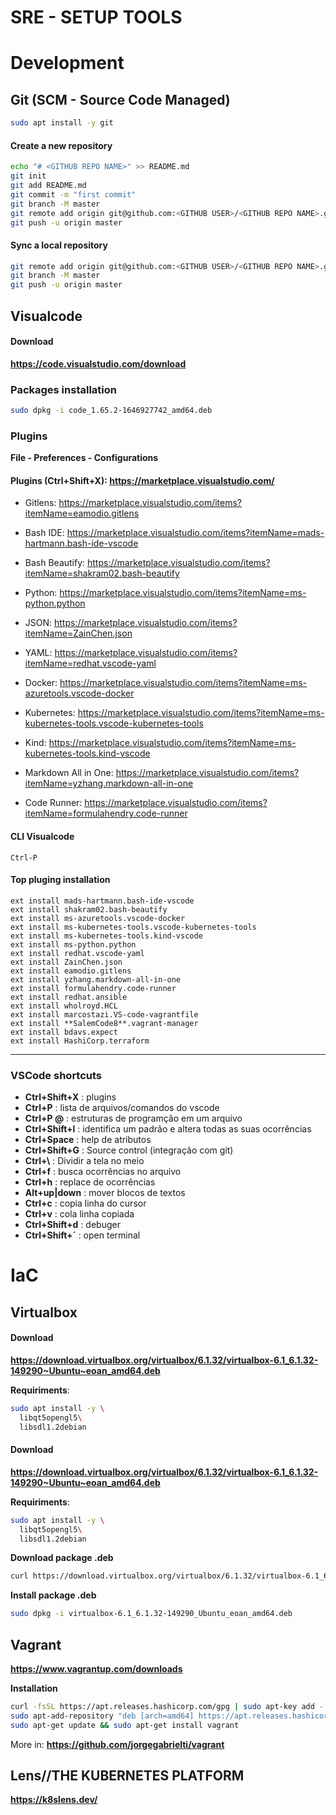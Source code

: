 # **SRE - SETUP TOOLS** ###

# **Development**
## **Git (SCM - Source Code Managed)**
```bash
sudo apt install -y git
```

#### Create a new repository
```bash
echo "# <GITHUB REPO NAME>" >> README.md
git init
git add README.md
git commit -m "first commit"
git branch -M master
git remote add origin git@github.com:<GITHUB USER>/<GITHUB REPO NAME>.git
git push -u origin master
```

#### Sync a local repository
```bash
git remote add origin git@github.com:<GITHUB USER>/<GITHUB REPO NAME>.git
git branch -M master
git push -u origin master
```

## **Visualcode**

#### Download
**https://code.visualstudio.com/download**


### Packages installation
```bash
sudo dpkg -i code_1.65.2-1646927742_amd64.deb
```
### **Plugins**
**File - Preferences - Configurations**

#### **Plugins (Ctrl+Shift+X)**: https://marketplace.visualstudio.com/

- Gitlens: https://marketplace.visualstudio.com/items?itemName=eamodio.gitlens

- Bash IDE: https://marketplace.visualstudio.com/items?itemName=mads-hartmann.bash-ide-vscode

- Bash Beautify: https://marketplace.visualstudio.com/items?itemName=shakram02.bash-beautify

- Python: https://marketplace.visualstudio.com/items?itemName=ms-python.python

- JSON: https://marketplace.visualstudio.com/items?itemName=ZainChen.json

- YAML: https://marketplace.visualstudio.com/items?itemName=redhat.vscode-yaml 

- Docker: https://marketplace.visualstudio.com/items?itemName=ms-azuretools.vscode-docker

- Kubernetes: https://marketplace.visualstudio.com/items?itemName=ms-kubernetes-tools.vscode-kubernetes-tools

- Kind: https://marketplace.visualstudio.com/items?itemName=ms-kubernetes-tools.kind-vscode

- Markdown All in One: https://marketplace.visualstudio.com/items?itemName=yzhang.markdown-all-in-one

- Code Runner: https://marketplace.visualstudio.com/items?itemName=formulahendry.code-runner
#### CLI Visualcode
```
Ctrl-P
```

#### Top pluging installation
```
ext install mads-hartmann.bash-ide-vscode
ext install shakram02.bash-beautify
ext install ms-azuretools.vscode-docker
ext install ms-kubernetes-tools.vscode-kubernetes-tools
ext install ms-kubernetes-tools.kind-vscode
ext install ms-python.python
ext install redhat.vscode-yaml
ext install ZainChen.json
ext install eamodio.gitlens
ext install yzhang.markdown-all-in-one
ext install formulahendry.code-runner
ext install redhat.ansible
ext install wholroyd.HCL
ext install marcostazi.VS-code-vagrantfile
ext install **SalemCode8**.vagrant-manager
ext install bdavs.expect
ext install HashiCorp.terraform
```
****
### VSCode **shortcuts**
- **Ctrl+Shift+X**  : plugins
- **Ctrl+P**        : lista de arquivos/comandos do vscode
- **Ctrl+P @**      : estruturas de programção em um arquivo
- **Ctrl+Shift+l**  : identifica um padrão e altera todas as suas ocorrências
- **Ctrl+Space**    : help de atributos
- **Ctrl+Shift+G**  : Source control (integração com git)
- **Ctrl+\\**       : Dividir a tela no meio
- **Ctrl+f**        : busca ocorrências no arquivo
- **Ctrl+h**        : replace de ocorrências
- **Alt+up|down**   : mover blocos de textos
- **Ctrl+c**        : copia linha do cursor
- **Ctrl+v**        : cola linha copiada
- **Ctrl+Shift+d**  : debuger
- **Ctrl+Shift+´**  : open terminal

# **IaC**
## **Virtualbox**
#### Download
**https://download.virtualbox.org/virtualbox/6.1.32/virtualbox-6.1_6.1.32-149290~Ubuntu~eoan_amd64.deb**

**Requiriments**:
```bash
sudo apt install -y \
  libqt5opengl5\
  libsdl1.2debian
```
#### Download
**https://download.virtualbox.org/virtualbox/6.1.32/virtualbox-6.1_6.1.32-149290~Ubuntu~eoan_amd64.deb**

**Requiriments**:
```bash
sudo apt install -y \
  libqt5opengl5\
  libsdl1.2debian
```

**Download package .deb**
```bash
curl https://download.virtualbox.org/virtualbox/6.1.32/virtualbox-6.1_6.1.32-149290~Ubuntu~eoan_amd64.deb -o virtualbox.deb
```

**Install package .deb**
```bash
sudo dpkg -i virtualbox-6.1_6.1.32-149290_Ubuntu_eoan_amd64.deb
```

## **Vagrant**
**https://www.vagrantup.com/downloads**

**Installation**
```bash
curl -fsSL https://apt.releases.hashicorp.com/gpg | sudo apt-key add -
sudo apt-add-repository "deb [arch=amd64] https://apt.releases.hashicorp.com $(lsb_release -cs) main"
sudo apt-get update && sudo apt-get install vagrant
```
More in: **https://github.com/jorgegabrielti/vagrant**

## **Lens//THE KUBERNETES PLATFORM**
**https://k8slens.dev/**

